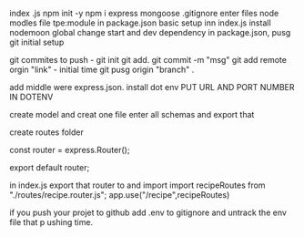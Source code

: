   index .js
  npm init -y
  npm i express  mongoose
  .gitignore enter files node modles file
  tpe:module in package.json
  basic setup inn index.js
  install nodemoon global
  change start and dev dependency  in package.json,
  pusg git initial setup

  git commites to push - 
  git init
  git add.
 git commit -m "msg"
 git add remote orgin "link" - initial time
 git pusg origin "branch" .



add middle were express.json.
install dot env 
PUT URL AND PORT NUMBER IN DOTENV


create model and creat one file enter all schemas
and export that

create routes folder

const router = express.Router();

export default router;

in index.js
export that router to and import
import recipeRoutes from "./routes/recipe.router.js";
app.use("/recipe",recipeRoutes)


<!-- MONGO_URL="mongodb+srv://vignesh:admin123@cluster0.ov4eq.mongodb.net/?retryWrites=true&w=majority/cooker" -->
<!-- PORT=4000 -->

if you push your projet to github add .env to gitignore and untrack the env file that p ushing time. 


